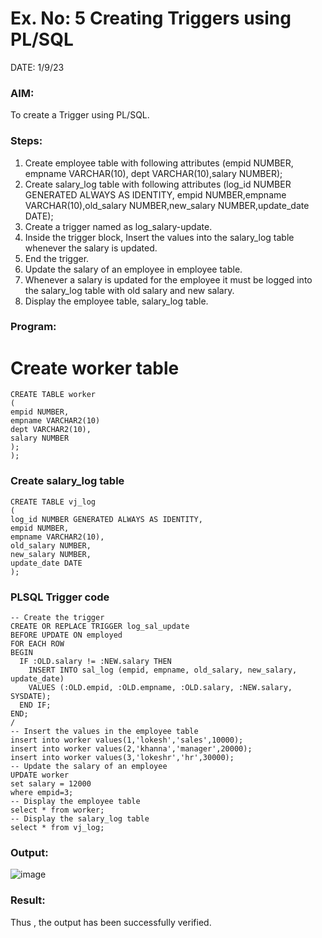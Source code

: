 # Ex. No: 5 Creating Triggers using PL/SQL
DATE: 1/9/23
### AIM: 
To create a Trigger using PL/SQL.
### Steps:
1. Create employee table with following attributes (empid NUMBER, empname VARCHAR(10), dept VARCHAR(10),salary NUMBER);
2. Create salary_log table with following attributes (log_id NUMBER GENERATED ALWAYS AS IDENTITY, empid NUMBER,empname VARCHAR(10),old_salary NUMBER,new_salary NUMBER,update_date DATE);
3. Create a trigger named as log_salary-update.
4. Inside the trigger block, Insert the values into the salary_log table whenever the salary is updated.
5. End the trigger.
6. Update the salary of an employee in employee table.
7. Whenever a salary is updated for the employee it must be logged into the salary_log table with old salary and new salary.
8. Display the employee table, salary_log table.
### Program:
 # Create worker table
```
CREATE TABLE worker
(
empid NUMBER,
empname VARCHAR2(10)
dept VARCHAR2(10),
salary NUMBER
);
);
```
### Create salary_log table
```
CREATE TABLE vj_log
(
log_id NUMBER GENERATED ALWAYS AS IDENTITY,
empid NUMBER,
empname VARCHAR2(10),
old_salary NUMBER,
new_salary NUMBER,
update_date DATE
);
```
### PLSQL Trigger code
```
-- Create the trigger
CREATE OR REPLACE TRIGGER log_sal_update
BEFORE UPDATE ON employed
FOR EACH ROW
BEGIN
  IF :OLD.salary != :NEW.salary THEN
    INSERT INTO sal_log (empid, empname, old_salary, new_salary, update_date)
    VALUES (:OLD.empid, :OLD.empname, :OLD.salary, :NEW.salary, SYSDATE);
  END IF;
END;
/
-- Insert the values in the employee table
insert into worker values(1,'lokesh','sales',10000);
insert into worker values(2,'khanna','manager',20000);
insert into worker values(3,'lokeshr','hr',30000);
-- Update the salary of an employee
UPDATE worker
set salary = 12000
where empid=3;
-- Display the employee table
select * from worker;
-- Display the salary_log table
select * from vj_log;
```
### Output:
![image](https://github.com/lokesh-khanna/Ex-No-5-Creating-Triggers-using-PL-SQL/assets/119606216/8789c0c9-df96-453a-8a86-d23239ec5fad)

### Result:
Thus , the output has been successfully verified.
